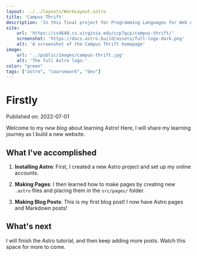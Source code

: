 ```yaml
---
layout: ../../layouts/WorkLayout.astro
title: 'Campus Thrift'
description: 'In this final project for Programming Languages for Web Apps @ the University of Virginia, I designed and developed a web app enabling students to exchange items with each other locally.'
site: 
    url: 'https://cs4640.cs.virginia.edu/ccp7gcp/campus-thrift/'
    screenshot: 'https://docs.astro.build/assets/full-logo-dark.png'
    alt: 'A screenshot of the Campus Thrift homepage'
image:
    url: '../public/images/campus-thrift.jpg'
    alt: 'The full Astro logo.'
color: "green"
tags: ["astro", "coursework", "dev"]
---
```

# Firstly

Published on: 2022-07-01

Welcome to my _new blog_ about learning Astro! Here, I will share my learning journey as I build a new website.

## What I've accomplished

1. **Installing Astro**: First, I created a new Astro project and set up my online accounts.

2. **Making Pages**: I then learned how to make pages by creating new `.astro` files and placing them in the `src/pages/` folder.

3. **Making Blog Posts**: This is my first blog post! I now have Astro pages and Markdown posts!

## What's next

I will finish the Astro tutorial, and then keep adding more posts. Watch this space for more to come.